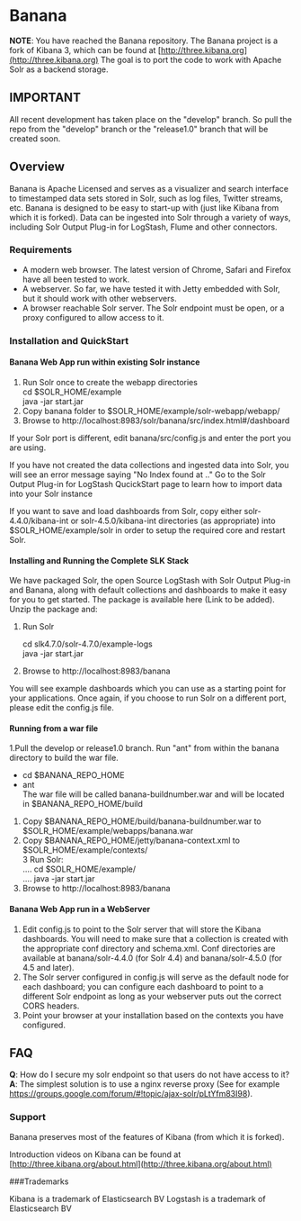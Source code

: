# Banana

__NOTE__: You have reached the Banana repository. 
The Banana project is a fork of Kibana 3, which can be found at [http://three.kibana.org](http://three.kibana.org)
The goal is to port the code to work with Apache Solr as a backend storage. 
 
## IMPORTANT

All recent development has taken place on the "develop" branch. So pull the repo from the "develop" branch or the "release1.0" branch that will be created soon.

## Overview

Banana is Apache Licensed and serves as a visualizer and search interface to timestamped data sets stored in Solr, such as log files, Twitter streams, etc. Banana is designed to be easy to start-up with (just like Kibana from which it is forked). Data can be ingested into Solr through a variety of ways, including Solr Output Plug-in for LogStash, Flume and other connectors.

### Requirements
* A modern web browser. The latest version of Chrome, Safari and Firefox have all been tested to 
work.
* A webserver. So far, we have tested it with Jetty embedded with Solr, but it should work with other webservers.
* A browser reachable Solr server. The Solr endpoint must be open, or a proxy configured to allow 
access to it.

### Installation and QuickStart

#### Banana Web App run within existing Solr instance
1. Run Solr once to create the webapp directories  
		cd $SOLR_HOME/example  
		java -jar start.jar
2. Copy banana folder to $SOLR_HOME/example/solr-webapp/webapp/  
3. Browse to http://localhost:8983/solr/banana/src/index.html#/dashboard  

If your Solr port is different, edit banana/src/config.js and enter the port you are using.

If you have not created the data collections and ingested data into Solr, you will see an error message saying "No Index found at .." Go to the Solr Output Plug-in for LogStash QucickStart page to learn how to import data into your Solr instance

If you want to save and load dashboards from Solr, copy either solr-4.4.0/kibana-int or solr-4.5.0/kibana-int directories (as appropriate) into $SOLR_HOME/example/solr in order to setup the required core and restart Solr.

#### Installing and Running the Complete SLK Stack

We have packaged Solr, the open Source LogStash with Solr Output Plug-in and Banana, along with default collections and dashboards to make it easy for you to get started. The package is available here  (Link to be added). Unzip the package and:  
1. Run Solr  

    cd slk4.7.0/solr-4.7.0/example-logs  
    java -jar start.jar  
     
2. Browse to http://localhost:8983/banana 
 
You will see example dashboards which you can use as a starting point for your applications.
Once again, if you choose to run Solr on a different port, please edit the config.js file.

#### Running from a war file
1.Pull the develop or release1.0 branch. Run "ant" from within the banana directory to build the war file.
  * cd $BANANA_REPO_HOME  
  * ant  
The war file will be called banana-buildnumber.war and will be located in $BANANA_REPO_HOME/build  


1. Copy $BANANA_REPO_HOME/build/banana-buildnumber.war to $SOLR_HOME/example/webapps/banana.war 
2. Copy $BANANA_REPO_HOME/jetty/banana-context.xml  to $SOLR_HOME/example/contexts/    
3  Run Solr:  
		.... cd $SOLR_HOME/example/    
		.... java -jar start.jar    
4. Browse to http://localhost:8983/banana  

	
#### Banana Web App run in a WebServer

1. Edit config.js to point to the Solr server that will store the Kibana dashboards. You will need to make sure that a collection is created with the appropriate conf directory and schema.xml. Conf directories are available at banana/solr-4.4.0	(for Solr 4.4) and banana/solr-4.5.0 (for 4.5 and later).
2. The Solr server configured in config.js will serve as the default node for each dashboard; you can configure each dashboard to point to a different Solr endpoint as long as your webserver puts out the correct CORS headers.
3. Point your browser at your installation based on the contexts you have configured.



## FAQ

__Q__: How do I secure my solr endpoint so that users do not have access to it? 
__A__: The simplest solution is to use a nginx reverse proxy (See for example https://groups.google.com/forum/#!topic/ajax-solr/pLtYfm83I98).

### Support

Banana preserves most of the features of Kibana (from which it is forked).

Introduction videos on Kibana can be found at [http://three.kibana.org/about.html](http://three.kibana.org/about.html)  


###Trademarks

Kibana is a trademark of Elasticsearch BV
Logstash is a trademark of Elasticsearch BV



